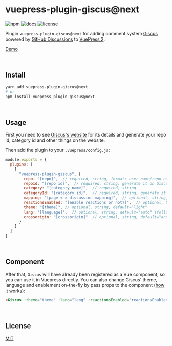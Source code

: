 # vuepress-plugin-giscus@next

[![npm](https://img.shields.io/npm/v/vuepress-plugin-giscus/next.svg?style=flat-square&logo=npm)](https://www.npmjs.com/package/vuepress-plugin-giscus/v/next) [![docs](https://img.shields.io/badge/Docs-vuepress--plugin--giscus-26A2FF?style=flat-square)](https://v2-vuepress-theme-gungnir.vercel.app/docs/plugins/giscus.html) [![license](https://img.shields.io/badge/License-Apache--2.0-green?style=flat-square)](LICENSE)

Plugin `vuepress-plugin-giscus@next` for adding comment system [Giscus](https://github.com/giscus/giscus) powered by [GitHub Discussions](https://docs.github.com/en/discussions) to [VuePress 2](https://v2.vuepress.vuejs.org/).

[Demo](https://v2-vuepress-theme-gungnir.vercel.app/docs/plugins/giscus.html)


&nbsp;

## Install

```bash
yarn add vuepress-plugin-giscus@next
# or
npm install vuepress-plugin-giscus@next
```


&nbsp;

## Usage

First you need to see [Giscus's website](https://github.com/giscus/giscus) for its details and generate your repo id, category id and other things on the website.

Then add the plugin to your `.vuepress/config.js`:

```js
module.exports = {
  plugins: [
    [
      "vuepress-plugin-giscus", {
        repo: "[repo]",  // required, string, format: user_name/repo_name
        repoId: "[repo id]",  // required, string, generate it on Giscus's website
        category: "[category name]",  // required, string
        categoryId: "[category id]",  // required, string, generate it on Giscus's website
        mapping: "[page <-> discussion mapping]",  // optional, string, default="title"
        reactionsEnabled: "[enable reactions or not?]",  // optional, boolean, default=true
        theme: "[theme]", // optional, string, default="light"
        lang: "[language]",  // optional, string, default="auto" (follow the site's language, fell to "en" if your site's language is not supported by Giscus)
        crossorigin: "[crossorigin]"  // optional, string, default="anonymous"
      }
    ]
  ]
}
```


&nbsp;

## Component

After that, `Giscus` will have already been registered as a Vue component, so you can use it in Vuepress directly. You can also change Giscus' theme, language and enablement on-the-fly by pass props to the component ([how it works](https://github.com/giscus/giscus/blob/main/ADVANCED-USAGE.md#parent-to-giscus-message-events)):

```md
<Giscus :theme="theme" :lang="lang" :reactionsEnabled="reactionsEnabled" />
```


&nbsp;

## License

[MIT](https://github.com/Renovamen/vuepress-theme-gungnir/blob/main/packages/plugins/giscus/LICENSE)
